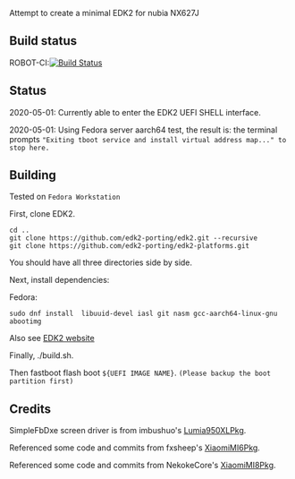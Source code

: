 Attempt to create a minimal EDK2 for nubia NX627J

## Build status
ROBOT-CI:[![Build Status](http://flowertome.ticp.io/jenkins/buildStatus/icon?job=edk2-nx627j)](http://flowertome.ticp.io/jenkins/job/edk2-nx627j/)


## Status
2020-05-01: Currently able to enter the EDK2 UEFI SHELL interface.

2020-05-01: Using Fedora server aarch64 test, the result is: the terminal prompts `"Exiting tboot service and install virtual address map..." to stop here.`


## Building
Tested on `Fedora Workstation`

First, clone EDK2.

```
cd ..
git clone https://github.com/edk2-porting/edk2.git --recursive
git clone https://github.com/edk2-porting/edk2-platforms.git
```

You should have all three directories side by side.

Next, install dependencies:

Fedora:

```
sudo dnf install  libuuid-devel iasl git nasm gcc-aarch64-linux-gnu abootimg
```

Also see [EDK2 website](https://github.com/tianocore/tianocore.github.io/wiki/Using-EDK-II-with-Native-GCC#Install_required_software_from_apt)

Finally, ./build.sh.

Then fastboot flash boot `${UEFI IMAGE NAME}`. `(Please backup the boot partition first)`


## Credits
SimpleFbDxe screen driver is from imbushuo's [Lumia950XLPkg](https://github.com/WOA-Project/Lumia950XLPkg).

Referenced some code and commits from fxsheep's [XiaomiMI6Pkg](https://github.com/fxsheep/edk2-sagit).

Referenced some code and commits from NekokeCore's [XiaomiMI8Pkg](https://github.com/NekokeCore/edk2-dipper).
